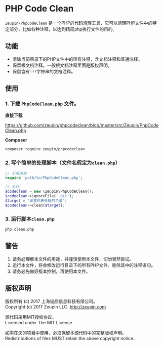 # PHP Code Clean

`Zeupin\PhpCodeClean` 是一个PHP的代码清理工具，它可以清理PHP文件中的特定部分，比如各种注释，以达到精简php执行文件的目的。

## 功能

* 清除当前目录下的PHP文件中的所有注释，含文档注释和普通注释。
* 保留根文档注释。一般根文档注释里面是版权声明。
* 保留含有`!!!`字符串的文档注释。

## 使用

### 1. 下载 `PhpCodeClean.php` 文件。

**直接下载**

<https://github.com/zeupin/phpcodeclean/blob/master/src/Zeupin/PhpCodeClean.php>

**Composer**

```bash
composer require zeupin/phpcodeclean
```

### 2. 写个简单的处理脚本（文件名假定为`clean.php`）

```php
// 引用进来
require 'path/to/PhpCodeClean.php';

// 执行
$codeclean = new \Zeupin\PhpCodeClean();
$codeclean->ignoreFile('.git');
$target = '设置你要处理的目录';
$codeclean->clean($target);
```

### 3. 运行脚本`clean.php`

```bash
php clean.php
```

## 警告

1. 请务必理解本文件的用途，并谨慎使用本文件，切勿冒然尝试。
2. 运行本文件，将会修改运行目录下的所有PHP文件，剔除其中的注释语句。
3. 请务必先做好版本控制，再使用本文件。

## 版权声明

版权所有 (c) 2017 上海宙品信息科技有限公司。<br>Copyright (c) 2017 Zeupin LLC. <http://zeupin.com>

源代码采用MIT授权协议。<br>Licensed under The MIT License.

如需在您的项目中使用，必须保留本源代码中的完整版权声明。<br>Redistributions of files MUST retain the above copyright notice.
